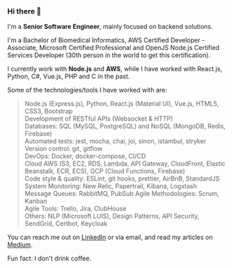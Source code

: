 ### Hi there 👋

I'm a **Senior Software Engineer**, mainly focused on backend solutions.

I'm a Bachelor of Biomedical Informatics, AWS Certified Developer - Associate, Microsoft Certified Professional and OpenJS Node.js Certified Services Developer (30th person in the world to get this certification).

I currently work with **Node.js** and **AWS**, while I have worked with React.js, Python, C#, Vue.js, PHP and C in the past.

Some of the technologies/tools I have worked with are:

> Node.js (Express.js), Python, React.js (Material UI), Vue.js, HTML5, CSS3, Bootstrap  
> Development of RESTful APIs (Websocket & HTTP)  
> Databases: SQL (MySQL, PostgreSQL) and NoSQL (MongoDB, Redis, Firebase)  
> Automated tests: jest, mocha, chai, joi, sinon, istambul, stryker  
> Version control: git, gitflow  
> DevOps: Docker, docker-compose, CI/CD  
> Cloud AWS (S3, EC2, RDS, Lambda, API Gateway, CloudFront, Elastic Beanstalk, ECR, ECS), GCP (Cloud Functions, Firebase)  
> Code style & quality: ESLint, git hooks, prettier, AirBnB, StandardJS  
> System Monitoring: New Relic, Papertrail, Kibana, Logstash  
> Message Queues: RabbitMQ, PubSub
> Agile Methodologies: Scrum, Kanban  
> Agile Tools: Trello, Jira, ClubHouse  
> Others: NLP (Microsoft LUIS), Design Patterns, API Security, SendGrid, Certbot, Keycloak

You can reach me out on [LinkedIn](https://www.linkedin.com/in/amirelemam) or via email, and read my articles on [Medium](https://medium.com/@amirelemam).

Fun fact: I don't drink coffee.

<!--
**amirelemam/amirelemam** is a ✨ _special_ ✨ repository because its `README.md` (this file) appears on your GitHub profile.

Here are some ideas to get you started:

- 🔭 I’m currently working on ...
- 🌱 I’m currently learning ...
- 👯 I’m looking to collaborate on ...
- 🤔 I’m looking for help with ...
- 💬 Ask me about ...
- 📫 How to reach me: ...
- 😄 Pronouns: ...
- ⚡ Fun fact: ...
-->
